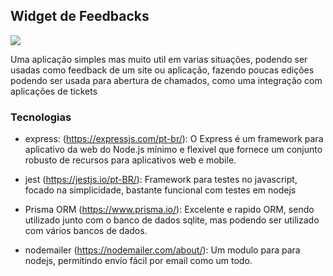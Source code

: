 ## Widget de Feedbacks

<img src='https://uploaddeimagens.com.br/imagens/9kTUmNk' />

Uma aplicação simples mas muito util em varias situações, podendo ser usadas como feedback de um site ou aplicação, fazendo poucas edições podendo ser usada para abertura de chamados, como uma integração com aplicações de tickets

### Tecnologias
- express: (https://expressjs.com/pt-br/): O Express é um framework para aplicativo da web do Node.js mínimo e flexível que fornece um conjunto robusto de recursos para aplicativos web e mobile.

- jest (https://jestjs.io/pt-BR/): Framework para testes no javascript, focado na simplicidade, bastante funcional com testes em nodejs

- Prisma ORM (https://www.prisma.io/): Excelente e rapido ORM, sendo utilizado junto com o banco de dados sqlite, mas podendo ser utilizado com vários bancos de dados.

- nodemailer (https://nodemailer.com/about/): Um modulo para para nodejs, permitindo envio fácil por email como um todo.




